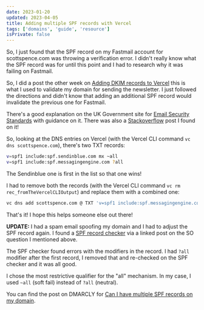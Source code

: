 ```yaml
---
date: 2023-01-20
updated: 2023-04-05
title: Adding multiple SPF records with Vercel
tags: ['domains', 'guide', 'resource']
isPrivate: false
---
```


So, I just found that the SPF record on my Fastmail account for
scottspence.com was throwing a verification error. I didn't really
know what the SPF record was for until this point and I had to
research why it was failing on Fastmail.

So, I did a post the other week on [Adding DKIM records to Vercel]
this is what I used to validate my domain for sending the newsletter.
I just followed the directions and didn't know that adding an
additional SPF record would invalidate the previous one for Fastmail.

There's a good explanation on the UK Government site for [Email
Security Standards] with guidance on it. There was also a
[Stackoverflow] post I found on it!

So, looking at the DNS entries on Vercel (with the Vercel CLI command
`vc dns scottspence.com`), there's two TXT records:

<!-- cSpell:ignore messagingengine -->

```bash
v=spf1 include:spf.sendinblue.com mx ~all
v=spf1 include:spf.messagingengine.com ?all
```

The Sendinblue one is first in the list so that one wins!

I had to remove both the records (with the Vercel CLI command
`vc rm rec_fromTheVercelCLIOutput`) and replace them with a combined
one:

```bash
vc dns add scottspence.com @ TXT 'v=spf1 include:spf.messagingengine.com include:spf.sendinblue.com mx ~all'
```

That's it! I hope this helps someone else out there!

**UPDATE:** I had a spam email spoofing my domain and I had to adjust
the SPF record again. I found a [SPF record checker] via a linked post
on the SO question I mentioned above.

The SPF checker found errors with the modifiers in the record. I had
`?all` modifier after the first record, I removed that and re-checked
on the SPF checker and it was all good.

I chose the most restrictive qualifier for the "all" mechanism. In my
case, I used `~all` (soft fail) instead of `?all` (neutral).

You can find the post on DMARCLY for [Can I have multiple SPF records
on my domain].

<!-- Links -->

[stackoverflow]: https://stackoverflow.com/a/51001395
[Email Security Standards]:
  https://www.gov.uk/government/publications/email-security-standards/sender-policy-framework-spf
[Adding DKIM records to Vercel]:
  https://scottspence.com/posts/adding-dkim-records-to-vercel
[Can I have multiple SPF records on my domain]:
  https://dmarcly.com/blog/can-i-have-multiple-spf-records-on-my-domain
[SPF record checker]: https://dmarcly.com/tools/spf-record-checker
